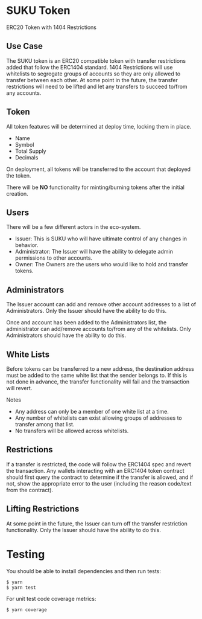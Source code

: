 # SUKU Token
ERC20 Token with 1404 Restrictions

## Use Case
The SUKU token is an ERC20 compatible token with transfer restrictions added that follow the ERC1404 standard.  1404 Restrictions will use whitelists to segregate groups of accounts so they are only allowed to transfer between each other.  At some point in the future, the transfer restrictions will need to be lifted and let any transfers to succeed to/from any accounts.

## Token
All token features will be determined at deploy time, locking them in place.

 - Name
 - Symbol
 - Total Supply
 - Decimals

On deployment, all tokens will be transferred to the account that deployed the token.

There will be **NO** functionality for minting/burning tokens after the initial creation.

## Users
There will be a few different actors in the eco-system.

 - Issuer: This is SUKU who will have ultimate control of any changes in behavior.
 - Administrator: The Issuer will have the ability to delegate admin permissions to other accounts.
 - Owner: The Owners are the users who would like to hold and transfer tokens.

## Administrators

The Issuer account can add and remove other account addresses to a list of Administrators.  Only the Issuer should have the ability to do this.

Once and account has been added to the Administrators list, the administrator can add/remove accounts to/from any of the whitelists.  Only Administrators should have the ability to do this.

## White Lists
Before tokens can be transferred to a new address, the destination address must be added to the same white list that the sender belongs to.  If this is not done in advance, the transfer functionality will fail and the transaction will revert.

Notes
 - Any address can only be a member of one white list at a time.
 - Any number of whitelists can exist allowing groups of addresses to transfer among that list.
 - No transfers will be allowed across whitelists.

## Restrictions

If a transfer is restricted, the code will follow the ERC1404 spec and revert the transaction.  Any wallets interacting with an ERC1404 token contract should first query the contract to determine if the transfer is allowed, and if not, show the appropriate error to the user (including the reason code/text from the contract).

## Lifting Restrictions

At some point in the future, the Issuer can turn off the transfer restriction functionality.  Only the Issuer should have the ability to do this.

# Testing
You should be able to install dependencies and then run tests:
```
$ yarn
$ yarn test
```

For unit test code coverage metrics:
```
$ yarn coverage
```